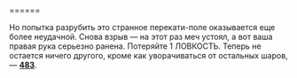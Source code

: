 ======

Но попытка разрубить это странное перекати-поле оказывается еще более неудачной. Снова взрыв — на этот раз меч устоял, а вот ваша правая рука серьезно ранена. Потеряйте 1 ЛОВКОСТЬ. Теперь не остается ничего другого, кроме как уворачиваться от остальных шаров, — [**483**](#n_483).

